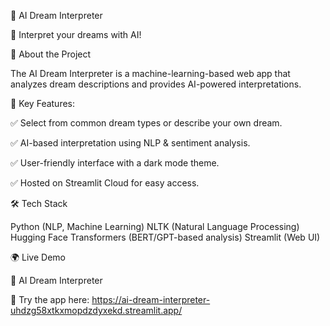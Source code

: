 🌙 AI Dream Interpreter


🚀 Interpret your dreams with AI!


📌 About the Project


The AI Dream Interpreter is a machine-learning-based web app that analyzes dream descriptions and provides AI-powered interpretations.

🔮 Key Features:


✅ Select from common dream types or describe your own dream.

✅ AI-based interpretation using NLP & sentiment analysis.

✅ User-friendly interface with a dark mode theme.

✅ Hosted on Streamlit Cloud for easy access.

🛠️ Tech Stack


Python (NLP, Machine Learning)
NLTK (Natural Language Processing)
Hugging Face Transformers (BERT/GPT-based analysis)
Streamlit (Web UI)

🌍 Live Demo


🌙 AI Dream Interpreter

🔗 Try the app here: https://ai-dream-interpreter-uhdzg58xtkxmopdzdyxekd.streamlit.app/





